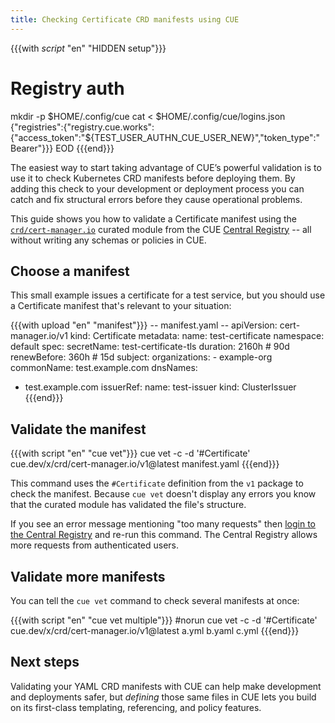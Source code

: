 ```yaml
---
title: Checking Certificate CRD manifests using CUE
---
```


{{{with _script_ "en" "HIDDEN setup"}}}
# Registry auth
mkdir -p $HOME/.config/cue
cat <<EOD > $HOME/.config/cue/logins.json
{"registries":{"registry.cue.works":{"access_token":"${TEST_USER_AUTHN_CUE_USER_NEW}","token_type":"Bearer"}}}
EOD
{{{end}}}

The easiest way to start taking advantage of CUE’s powerful validation is to
use it to check Kubernetes CRD manifests before deploying them. By adding this
check to your development or deployment process you can catch and fix
structural errors before they cause operational problems.

This guide shows you how to validate a Certificate manifest using the
[`crd/cert-manager.io`](../curated-module-crd-cert-manager.md)
curated module from the CUE [Central Registry](/products/central-registry) --
all without writing any schemas or policies in CUE.

## Choose a manifest

This small example issues a certificate for a test service,
but you should use a Certificate manifest that's relevant to your situation:

{{{with upload "en" "manifest"}}}
-- manifest.yaml --
apiVersion: cert-manager.io/v1
kind: Certificate
metadata:
  name: test-certificate
  namespace: default
spec:
  secretName: test-certificate-tls
  duration: 2160h # 90d
  renewBefore: 360h # 15d
  subject:
    organizations:
    - example-org
  commonName: test.example.com
  dnsNames:
  - test.example.com
  issuerRef:
    name: test-issuer
    kind: ClusterIssuer
{{{end}}}

## Validate the manifest

{{{with script "en" "cue vet"}}}
cue vet -c -d '#Certificate' cue.dev/x/crd/cert-manager.io/v1@latest manifest.yaml
{{{end}}}

This command uses the `#Certificate` definition from the
`v1` package to check the manifest.
Because `cue vet` doesn't display any errors
you know that the curated module has validated the file's structure.

If you see an error message mentioning "too many requests" then
[login to the Central Registry](../login-central-registry.md)
and re-run this command.
The Central Registry allows more requests from authenticated users.

## Validate more manifests

You can tell the `cue vet` command to check several manifests at once:

{{{with script "en" "cue vet multiple"}}}
#norun
cue vet -c -d '#Certificate' cue.dev/x/crd/cert-manager.io/v1@latest a.yml b.yaml c.yml
{{{end}}}

## Next steps

Validating your YAML CRD manifests with CUE can help make development and
deployments safer, but *defining* those same files in CUE lets you build on its
first-class templating, referencing, and policy features.
